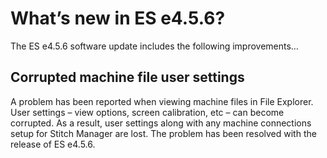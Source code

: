 # What’s new in ES e4.5.6?

The ES e4.5.6 software update includes the following improvements…

## Corrupted machine file user settings

A problem has been reported when viewing machine files in File Explorer. User settings – view options, screen calibration, etc – can become corrupted. As a result, user settings along with any machine connections setup for Stitch Manager are lost. The problem has been resolved with the release of ES e4.5.6.
